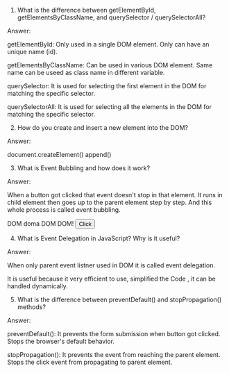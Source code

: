 1. What is the difference between getElementById, getElementsByClassName, and querySelector / querySelectorAll?

Answer:

getElementById: Only used in a single DOM element. Only can have an unique name (id).

getElementsByClassName: Can be used in various DOM element. Same name can be useed as class name in different variable.

querySelector: It is used for selecting the first element in the DOM for matching the specific selector.

querySelectorAll: It is used for selecting all the elements in the DOM for matching the specific selector.


2. How do you create and insert a new element into the DOM?

Answer:

document.createElement()
append()


3. What is Event Bubbling and how does it work?

Answer:

When a button got clicked that event doesn't stop in that element. It runs in child element then goes up to the parent element step by step. And this whole process is called event bubbling.

<div id='parent'>
  DOM doma DOM DOM!
  <button id='child'>Click</button>
</div>

<script>
  document.getElementById('parent').addEventListener('click', function() {
    console.log('parent clicked')
  });

  document.getElementById('child').addEventListener('click', function() {
    console.log('child clicked')
  });
</script>


4. What is Event Delegation in JavaScript? Why is it useful?

Answer: 

When only parent event listner used in DOM it is called event delegation.

It is useful because it very efficient to use, simplified the Code , it can be handled dynamically.


5. What is the difference between preventDefault() and stopPropagation() methods?

Answer:

preventDefault(): It prevents the form submission when button got clicked. Stops the browser's default behavior.

stopPropagation(): It prevents the event from reaching the parent element. Stops the click event from propagating to parent element.
